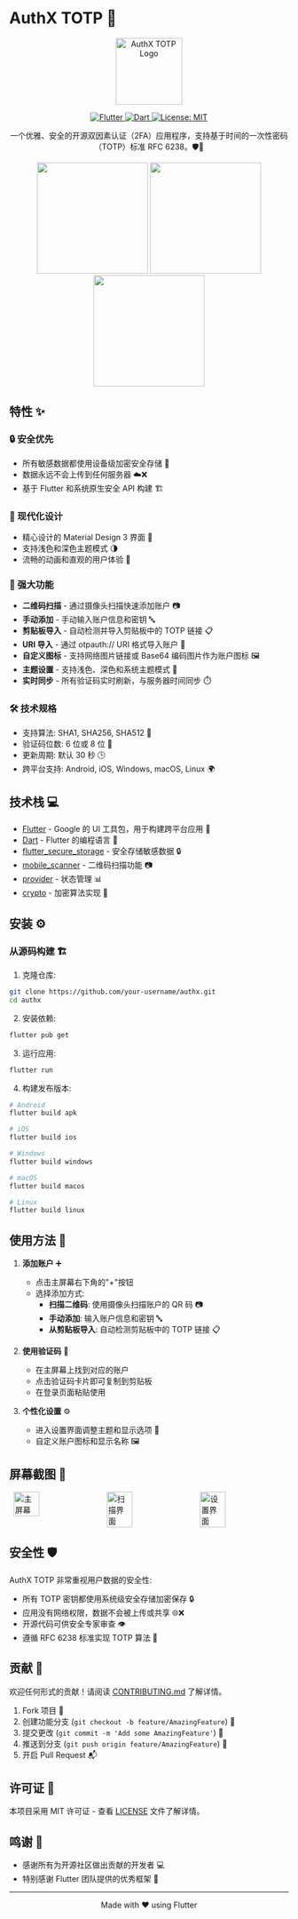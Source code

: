 # AuthX TOTP 🔐

<p align="center">
  <img src="assets/icon.png" alt="AuthX TOTP Logo" width="120">
</p>

<p align="center">
  <a href="https://flutter.dev">
    <img src="https://img.shields.io/badge/Flutter-%2302569B.svg?style=for-the-badge&logo=Flutter&logoColor=white" alt="Flutter">
  </a>
  <a href="https://dart.dev">
    <img src="https://img.shields.io/badge/dart-%230175C2.svg?style=for-the-badge&logo=dart&logoColor=white" alt="Dart">
  </a>
  <a href="https://github.com/your-username/authx/blob/main/LICENSE">
    <img src="https://img.shields.io/badge/license-MIT-blue.svg?style=for-the-badge" alt="License: MIT">
  </a>
</p>

<p align="center">
  一个优雅、安全的开源双因素认证（2FA）应用程序，支持基于时间的一次性密码（TOTP）标准 RFC 6238。🛡️🔐
</p>

<p align="center">
  <img src="assets/screenshots/home.png" width="200"> 
  <img src="assets/screenshots/scanner.png" width="200"> 
  <img src="assets/screenshots/settings.png" width="200">
</p>

## 特性 ✨

### 🔒 安全优先
- 所有敏感数据都使用设备级加密安全存储 💾
- 数据永远不会上传到任何服务器 ☁️❌
- 基于 Flutter 和系统原生安全 API 构建 🏗️

### 📱 现代化设计
- 精心设计的 Material Design 3 界面 🎨
- 支持浅色和深色主题模式 🌗
- 流畅的动画和直观的用户体验 🌊

### 🚀 强大功能
- **二维码扫描** - 通过摄像头扫描快速添加账户 📷
- **手动添加** - 手动输入账户信息和密钥 🔤
- **剪贴板导入** - 自动检测并导入剪贴板中的 TOTP 链接 📋
- **URI 导入** - 通过 otpauth:// URI 格式导入账户 🔗
- **自定义图标** - 支持网络图片链接或 Base64 编码图片作为账户图标 🖼️
- **主题设置** - 支持浅色、深色和系统主题模式 🎨
- **实时同步** - 所有验证码实时刷新，与服务器时间同步 ⏱️

### 🛠 技术规格
- 支持算法: SHA1, SHA256, SHA512 🔐
- 验证码位数: 6 位或 8 位 🔢
- 更新周期: 默认 30 秒 🕒
- 跨平台支持: Android, iOS, Windows, macOS, Linux 🌍

## 技术栈 💻

- [Flutter](https://flutter.dev/) - Google 的 UI 工具包，用于构建跨平台应用 🎯
- [Dart](https://dart.dev/) - Flutter 的编程语言 🎯
- [flutter_secure_storage](https://pub.dev/packages/flutter_secure_storage) - 安全存储敏感数据 🔒
- [mobile_scanner](https://pub.dev/packages/mobile_scanner) - 二维码扫描功能 📷
- [provider](https://pub.dev/packages/provider) - 状态管理 📊
- [crypto](https://pub.dev/packages/crypto) - 加密算法实现 🔐

## 安装 ⚙️

### 从源码构建 🏗️

1. 克隆仓库:
```bash
git clone https://github.com/your-username/authx.git
cd authx
```

2. 安装依赖:
```bash
flutter pub get
```

3. 运行应用:
```bash
flutter run
```

4. 构建发布版本:
```bash
# Android
flutter build apk

# iOS
flutter build ios

# Windows
flutter build windows

# macOS
flutter build macos

# Linux
flutter build linux
```

## 使用方法 📖

1. **添加账户** ➕
   - 点击主屏幕右下角的"+"按钮
   - 选择添加方式:
     - **扫描二维码**: 使用摄像头扫描账户的 QR 码 📷
     - **手动添加**: 输入账户信息和密钥 🔤
     - **从剪贴板导入**: 自动检测剪贴板中的 TOTP 链接 📋

2. **使用验证码** 🔑
   - 在主屏幕上找到对应的账户
   - 点击验证码卡片即可复制到剪贴板
   - 在登录页面粘贴使用

3. **个性化设置** ⚙️
   - 进入设置界面调整主题和显示选项 🎨
   - 自定义账户图标和显示名称 🖼️

## 屏幕截图 📸

<div style="display: flex; justify-content: space-around;">
  <img src="assets/screenshots/home.png" width="30%" alt="主屏幕">
  <img src="assets/screenshots/scanner.png" width="30%" alt="扫描界面">
  <img src="assets/screenshots/settings.png" width="30%" alt="设置界面">
</div>

## 安全性 🛡️

AuthX TOTP 非常重视用户数据的安全性:

- 所有 TOTP 密钥都使用系统级安全存储加密保存 🔒
- 应用没有网络权限，数据不会被上传或共享 🌐❌
- 开源代码可供安全专家审查 👁️
- 遵循 RFC 6238 标准实现 TOTP 算法 📜

## 贡献 💪

欢迎任何形式的贡献！请阅读 [CONTRIBUTING.md](CONTRIBUTING.md) 了解详情。

1. Fork 项目 🍴
2. 创建功能分支 (`git checkout -b feature/AmazingFeature`) 🌿
3. 提交更改 (`git commit -m 'Add some AmazingFeature'`) 💾
4. 推送到分支 (`git push origin feature/AmazingFeature`) 🚀
5. 开启 Pull Request 📬

## 许可证 📄

本项目采用 MIT 许可证 - 查看 [LICENSE](LICENSE) 文件了解详情。

## 鸣谢 🙏

- 感谢所有为开源社区做出贡献的开发者 💻
- 特别感谢 Flutter 团队提供的优秀框架 🎯

---

<p align="center">Made with ❤️ using Flutter</p>